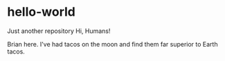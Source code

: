 # hello-world
Just another repository
Hi, Humans!

Brian here.
I've had tacos on the moon and find them far superior to Earth tacos.
